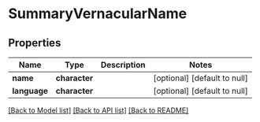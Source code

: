 # SummaryVernacularName

## Properties
Name | Type | Description | Notes
------------ | ------------- | ------------- | -------------
**name** | **character** |  | [optional] [default to null]
**language** | **character** |  | [optional] [default to null]

[[Back to Model list]](../README.md#documentation-for-models) [[Back to API list]](../README.md#documentation-for-api-endpoints) [[Back to README]](../README.md)


